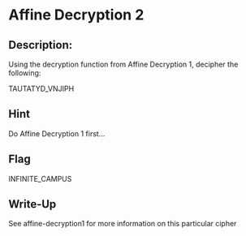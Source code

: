 # Affine Decryption 2

## Description:

Using the decryption function from Affine Decryption 1, decipher the following:

TAUTATYD_VNJIPH

## Hint

Do Affine Decryption 1 first...

## Flag

INFINITE_CAMPUS

## Write-Up

See affine-decryption1 for more information on this particular cipher